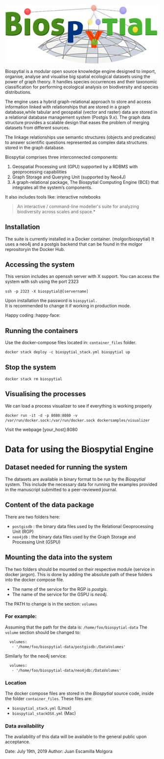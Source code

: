 ﻿![Biospytial logo](biospytial.png)

Biospytial is a modular open source knowledge engine designed to import, organise, analyse and visualise big spatial ecological datasets using the power of graph theory. 
It handles species occurrences and their taxonomic classification for performing ecological analysis on biodiversity and species distributions.

The engine uses a hybrid graph-relational approach to store and access information linked with relationships that are stored in a graph database,while tabular and geospatial (vector and raster) data are stored in a relational database management system (Postgis 9.x). 
The graph data structure provides a scalable design that eases the problem of merging datasets from different sources.

The linkage relationships use semantic structures (objects and predicates) to answer scientific questions represented as complex data structures stored in the graph database.

Biospytial comprises three interconnected components:

1. Geospatial Processing unit (GPU) supported by a RDBMS with geoprocessing capabilities
2. Graph Storage and Querying Unit (supported by Neo4J)
3. A graph-relational package, The Biospytial Computing Engine (BCE) that integrates all the system’s components. 

It also includes tools like: interactive notebooks


> An interactive / command-line modeller's suite for analyzing biodiversity across scales and space.*

## Installation
The suite is currently installed in a Docker container. (molgor/biospytial)
It uses a neo4j and a postgis backend that can be found in the molgor reprositoryin the Docker Hub.

## Accessing the system
This version includes an openssh server with X support. 
You can access the system with ssh using the port 2323

`ssh -p 2323 -X biospytial@[servername] `

Upon installation the password is `biospytial.`  
It is recommended to change it if working in production mode.


Happy coding :happy-face:

## Running the containers
Use the docker-compose files located in: `container_files` folder.

```
docker stack deploy -c biospytial_stack.yml biospytial up
```

## Stop the system
```
docker stack rm biospytial
```
## Visualising the processes
We can load a process visualizer to see if everything is working properly

```
docker run -it -d -p 8080:8080 -v /var/run/docker.sock:/var/run/docker.sock dockersamples/visualizer
```
Visit the webpage [your_host]:8080

# Data for using the Biospytial Engine

## Dataset needed for running the system
The datasets are available in  binary format to be run by the *Biospytial* system.
This include the necessary data for running the examples provided in the manuscript 
submitted to a peer-reviewed journal. 


## Content of the data package
There are two folders here:
* `postgisdb` : the binary data files used by the Relational Geoprocessing Unit (RGP) 
* `neo4jdb` : the binary data files used by the Graph Storage and Processing Unit (GSPU)

## Mounting the data into the system 
The two folders should be mounted on their respective module (service in docker jargon).
This is done by adding the absolute path of these folders into the docker compose file.

* The name of the service for the RGP is *postgis*. 
* The name of the service for the GSPU is *neo4j*.

The PATH to change is in the section: `volumes`

### For example:
Assuming that the path for the data is:
`/home/foo/biospytial-data`
The `volume` section should be changed to:

```
  volumes:
   - '/home/foo/biospytial-data/postgisdb:/DataVolumes'
```

Similarly for the neo4j service:

```
  volumes:
   - '/home/foo/biospytial-data/neo4jdb:/DataVolumes'
```

### Location
The docker compose files are stored in the *Biospytial* source code, inside the folder `container_files`. 
These files are:

* `biospytial_stack.yml` (Linux) 
* `biospytial_stackOSX.yml` (Mac) 

### Data availability

The availability of this data will be available to the general public upon acceptance.


Date: July 19th, 2019
Author: Juan Escamilla Molgora



